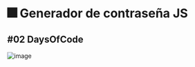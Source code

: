 # 🎆 Generador de contraseña JS
##  #02 DaysOfCode

![image]([https://github.com/DizeWEb/efecto-parallax-slider/assets/141795901/9ab60f88-343c-452a-9b79-b7db0b502461](https://lh3.googleusercontent.com/pw/ABLVV85UdPCuLOw195MBvQ_LBPB_Kc99P9xXX-4EdOsNRB31MTTGwqA8RJTWTNxSVcCfhIUb8TVtMz1ZuqocUR8lxg0eJ4byvxB2phdd2mC8WkRYGhPISwcqqZzeQyx3nPZPCNlm1xEVfW_nVHOF59eo7ttW=w1140-h641-s-no-gm?authuser=0)https://lh3.googleusercontent.com/pw/ABLVV85UdPCuLOw195MBvQ_LBPB_Kc99P9xXX-4EdOsNRB31MTTGwqA8RJTWTNxSVcCfhIUb8TVtMz1ZuqocUR8lxg0eJ4byvxB2phdd2mC8WkRYGhPISwcqqZzeQyx3nPZPCNlm1xEVfW_nVHOF59eo7ttW=w1140-h641-s-no-gm?authuser=0)
